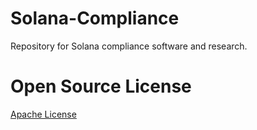 # Solana-Compliance
Repository for Solana compliance software and research.

# Open Source License

[Apache License](https://github.com/ChoiceCoin/Solana-Compliance/blob/main/LICENSE)
